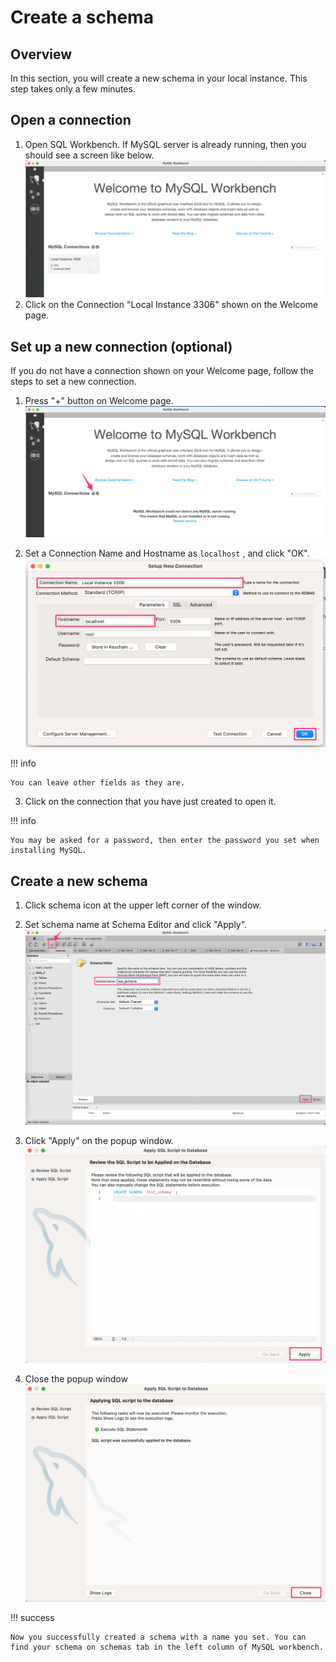 # Create a schema

## Overview
In this section, you will create a new schema in your local instance. This step takes only a few minutes.

## Open a connection
1. Open SQL Workbench. If MySQL server is already running, then you should see a screen like below.
![welcome normal](/img/welcome_normal.png)
1. Click on the Connection "Local Instance 3306" shown on the Welcome page.


## Set up a new connection (optional)
If you do not have a connection shown on your Welcome page, follow the steps to set a new connection.
1. Press "+" button on Welcome page.
![welcome empty](/img/welcome_empty.png "welcome")

1. Set a Connection Name and Hostname as `localhost` , and click "OK".
![set connection](/img/set_connection.png "set connection")

!!! info

    You can leave other fields as they are.

3. Click on the connection that you have just created to open it.

!!! info

    You may be asked for a password, then enter the password you set when installing MySQL.

## Create a new schema
1. Click schema icon at the upper left corner of the window.
1. Set schema name at Schema Editor and click "Apply".
![schema](/img/set_schema.png)
1. Click "Apply" on the popup window.
![schema popup](/img/popup.png)

1. Close the popup window
![schema popup2](/img/popup_close.png)

!!! success

    Now you successfully created a schema with a name you set. You can find your schema on schemas tab in the left column of MySQL workbench.